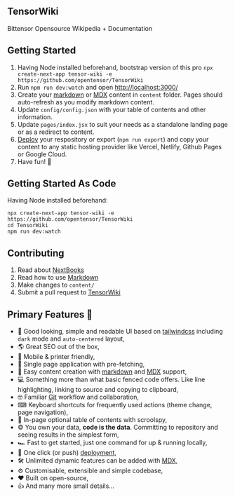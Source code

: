 ## TensorWiki
Bittensor Opensource Wikipedia + Documentation

## Getting Started
1. Having Node installed beforehand, bootstrap version of this pro `npx create-next-app tensor-wiki -e https://github.com/opentensor/TensorWiki`
2. Run `npm run dev:watch` and open [http://localhost:3000/](http://localhost:3000/)
3. Create your [markdown](/reference/markdown) or [MDX](/reference/using-mdx) content in `content` folder. Pages should auto-refresh as you modify markdown content.
4. Update `config/config.json` with your table of contents and other information.
5. Update `pages/index.jsx` to suit your needs as a standalone landing page or as a redirect to content.
6. [Deploy](https://vercel.com/new) your respository or export (`npm run export`) and copy your content to any static hosting provider like Vercel, Netlify, Github Pages or Google Cloud.
8. Have fun! 🎉

## Getting Started As Code
Having Node installed beforehand:
```pyhon
npx create-next-app tensor-wiki -e https://github.com/opentensor/TensorWiki
cd TensorWiki
npm run dev:watch
```

## Contributing
1. Read about [NextBooks](https://next-book.vercel.app/intro)
2. Read how to use [Markdown](https://next-book.vercel.app/reference/markdown)
3. Make changes to `content/`
4. Submit a pull request to [TensorWiki](https://github.com/opentensor/TensorWiki) 

## Primary Features 🧿
- 💅 Good looking, simple and readable UI based on [tailwindcss](https://tailwindcss.com/) including `dark` mode and `auto-centered` layout,
- 🌎 Great SEO out of the box,
- 📱 Mobile & printer friendly,
- 🚀 Single page application with pre-fetching,
- 🧾 Easy content creation with [markdown](https://www.markdownguide.org/) and [MDX](https://mdxjs.com/) support,
- 💻 Something more than what basic fenced code offers. Like line highlighting, linking to source and copying to clipboard,
- 🤓 Familiar [Git](https://github.com/) workflow and collaboration,
- ⌨︎ Keyboard shortcuts for frequently used actions (theme change, page navigation),
- 🔎 In-page optional table of contents with scroolspy,
- © You own your data, **code is the data**. Committing to repository and seeing results in the simplest form,
- 🏎 Fast to get started, just one command for up & running locally,
- 🎊 One click (or push) [deployment](https://vercel.com/new),
- 🛠 Unlimited dynamic features can be added with [MDX](https://mdxjs.com/),
- ⚙︎ Customisable, extensible and simple codebase,
- ❤ Built on open-source,
- 👍 And many more small details...